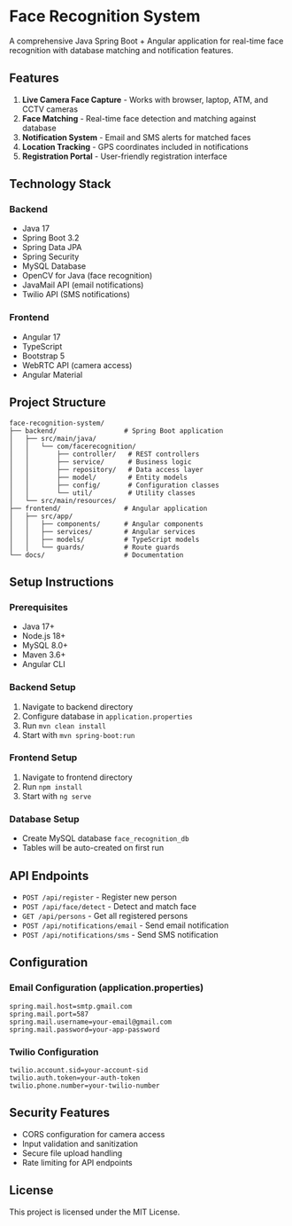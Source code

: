 # Face Recognition System

A comprehensive Java Spring Boot + Angular application for real-time face recognition with database matching and notification features.

## Features

1. **Live Camera Face Capture** - Works with browser, laptop, ATM, and CCTV cameras
2. **Face Matching** - Real-time face detection and matching against database
3. **Notification System** - Email and SMS alerts for matched faces
4. **Location Tracking** - GPS coordinates included in notifications
5. **Registration Portal** - User-friendly registration interface

## Technology Stack

### Backend
- Java 17
- Spring Boot 3.2
- Spring Data JPA
- Spring Security
- MySQL Database
- OpenCV for Java (face recognition)
- JavaMail API (email notifications)
- Twilio API (SMS notifications)

### Frontend
- Angular 17
- TypeScript
- Bootstrap 5
- WebRTC API (camera access)
- Angular Material

## Project Structure

```
face-recognition-system/
├── backend/                 # Spring Boot application
│   ├── src/main/java/
│   │   └── com/facerecognition/
│   │       ├── controller/   # REST controllers
│   │       ├── service/      # Business logic
│   │       ├── repository/   # Data access layer
│   │       ├── model/        # Entity models
│   │       ├── config/       # Configuration classes
│   │       └── util/         # Utility classes
│   └── src/main/resources/
├── frontend/                # Angular application
│   ├── src/app/
│   │   ├── components/      # Angular components
│   │   ├── services/        # Angular services
│   │   ├── models/          # TypeScript models
│   │   └── guards/          # Route guards
└── docs/                    # Documentation
```

## Setup Instructions

### Prerequisites
- Java 17+
- Node.js 18+
- MySQL 8.0+
- Maven 3.6+
- Angular CLI

### Backend Setup
1. Navigate to backend directory
2. Configure database in `application.properties`
3. Run `mvn clean install`
4. Start with `mvn spring-boot:run`

### Frontend Setup
1. Navigate to frontend directory
2. Run `npm install`
3. Start with `ng serve`

### Database Setup
- Create MySQL database `face_recognition_db`
- Tables will be auto-created on first run

## API Endpoints

- `POST /api/register` - Register new person
- `POST /api/face/detect` - Detect and match face
- `GET /api/persons` - Get all registered persons
- `POST /api/notifications/email` - Send email notification
- `POST /api/notifications/sms` - Send SMS notification

## Configuration

### Email Configuration (application.properties)
```properties
spring.mail.host=smtp.gmail.com
spring.mail.port=587
spring.mail.username=your-email@gmail.com
spring.mail.password=your-app-password
```

### Twilio Configuration
```properties
twilio.account.sid=your-account-sid
twilio.auth.token=your-auth-token
twilio.phone.number=your-twilio-number
```

## Security Features

- CORS configuration for camera access
- Input validation and sanitization
- Secure file upload handling
- Rate limiting for API endpoints

## License

This project is licensed under the MIT License.